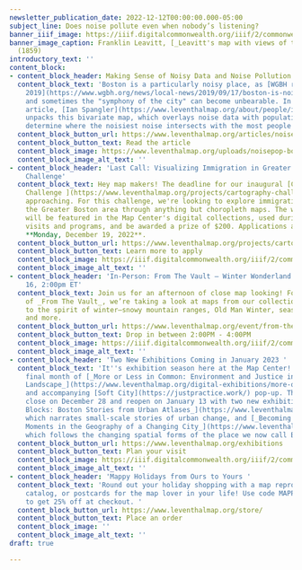 ```yaml
---
newsletter_publication_date: 2022-12-12T00:00:00.000-05:00
subject_line: Does noise pollute even when nobody’s listening?
banner_iiif_image: https://iiif.digitalcommonwealth.org/iiif/2/commonwealth:9g54xk27x/1415,1833,5432,1773/2000,/0/default.jpg
banner_image_caption: Franklin Leavitt, [_Leavitt's map with views of the White Mountains_](https://collections.leventhalmap.org/search/commonwealth:9g54xk26n)
  (1859)
introductory_text: ''
content_block:
- content_block_header: Making Sense of Noisy Data and Noise Pollution
  content_block_text: 'Boston is a particularly noisy place, as [WGBH reported in
    2019](https://www.wgbh.org/news/local-news/2019/09/17/boston-is-noisy-how-is-that-affecting-our-health),
    and sometimes the "symphony of the city" can become unbearable. In his latest
    article, [Ian Spangler](https://www.leventhalmap.org/about/people/ian-spangler/)
    unpacks this bivariate map, which overlays noise data with population data, to
    determine where the noisiest noise intersects with the most people (and vice versa). '
  content_block_button_url: https://www.leventhalmap.org/articles/noise-pollution/
  content_block_button_text: Read the article
  content_block_image: https://www.leventhalmap.org/uploads/noisepop-boston-crop.png
  content_block_image_alt_text: ''
- content_block_header: 'Last Call: Visualizing Immigration in Greater Boston Cartography
    Challenge'
  content_block_text: Hey map makers! The deadline for our inaugural [Cartography
    Challenge ](https://www.leventhalmap.org/projects/cartography-challenge/)is quickly
    approaching. For this challenge, we're looking to explore immigration data of
    the Greater Boston area through anything but choropleth maps. The winning submission
    will be featured in the Map Center's digital collections, used during K-12 educational
    visits and programs, and be awarded a prize of $200. Applications are open through
    **Monday, December 19, 2022**.
  content_block_button_url: https://www.leventhalmap.org/projects/cartography-challenge/immigration-in-boston/
  content_block_button_text: Learn more to apply
  content_block_image: https://iiif.digitalcommonwealth.org/iiif/2/commonwealth:h989r708n/311,849,4264,3796/2000,/0/default.jpg
  content_block_image_alt_text: ''
- content_block_header: 'In-Person: From The Vault — Winter Wonderland Maps · Dec
    16, 2:00pm ET'
  content_block_text: Join us for an afternoon of close map looking! For this edition
    of _From The Vault_, we’re taking a look at maps from our collections that speak
    to the spirit of winter—snowy mountain ranges, Old Man Winter, seasonal sports,
    and more.
  content_block_button_url: https://www.leventhalmap.org/event/from-the-vault-collections-showing-winter-wonderland-maps/
  content_block_button_text: Drop in between 2:00PM - 4:00PM
  content_block_image: https://iiif.digitalcommonwealth.org/iiif/2/commonwealth:st74cx138/557,630,5485,4473/2000,/0/default.jpg
  content_block_image_alt_text: ''
- content_block_header: 'Two New Exhibitions Coming in January 2023 '
  content_block_text: 'It''s exhibition season here at the Map Center! We''re in the
    final month of [_More or Less in Common: Environment and Justice in the Human
    Landscape_](https://www.leventhalmap.org/digital-exhibitions/more-or-less-in-common/)
    and accompanying [Soft City](https://justpractice.work/) pop-up. The gallery will
    close on December 28 and reopen on January 13 with two new exhibitions: [_Building
    Blocks: Boston Stories from Urban Atlases_](https://www.leventhalmap.org/exhibitions/),
    which narrates small-scale stories of urban change, and [_Becoming Boston: Eight
    Moments in the Geography of a Changing City_](https://www.leventhalmap.org/exhibitions/),
    which follows the changing spatial forms of the place we now call Boston.'
  content_block_button_url: https://www.leventhalmap.org/exhibitions
  content_block_button_text: Plan your visit
  content_block_image: https://iiif.digitalcommonwealth.org/iiif/2/commonwealth:1257c490j/565,352,4516,4553/2000,/0/default.jpg
  content_block_image_alt_text: ''
- content_block_header: 'Mappy Holidays from Ours to Yours '
  content_block_text: 'Round out your holiday shopping with a map reproduction, exhibition
    catalog, or postcards for the map lover in your life! Use code MAPPY-HOLIDAYS
    to get 25% off at checkout. '
  content_block_button_url: https://www.leventhalmap.org/store/
  content_block_button_text: Place an order
  content_block_image: ''
  content_block_image_alt_text: ''
draft: true

---
```


